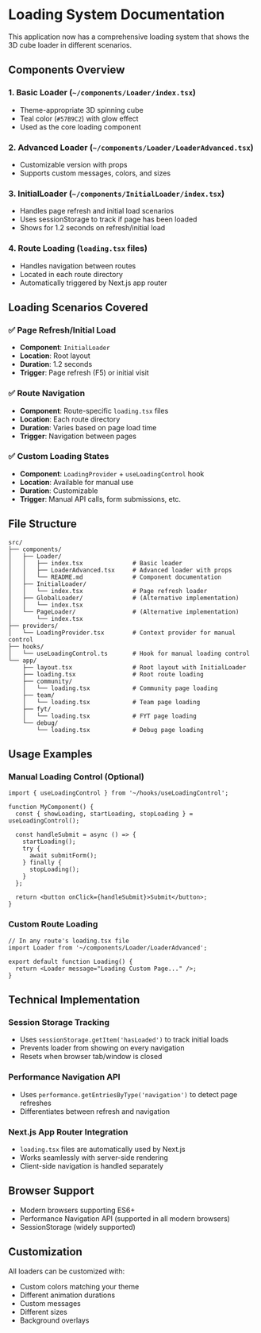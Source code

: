 # Loading System Documentation

This application now has a comprehensive loading system that shows the 3D cube loader in different scenarios.

## Components Overview

### 1. **Basic Loader** (`~/components/Loader/index.tsx`)
- Theme-appropriate 3D spinning cube
- Teal color (`#57B9C2`) with glow effect
- Used as the core loading component

### 2. **Advanced Loader** (`~/components/Loader/LoaderAdvanced.tsx`)
- Customizable version with props
- Supports custom messages, colors, and sizes

### 3. **InitialLoader** (`~/components/InitialLoader/index.tsx`)
- Handles page refresh and initial load scenarios
- Uses sessionStorage to track if page has been loaded
- Shows for 1.2 seconds on refresh/initial load

### 4. **Route Loading** (`loading.tsx` files)
- Handles navigation between routes
- Located in each route directory
- Automatically triggered by Next.js app router

## Loading Scenarios Covered

### ✅ **Page Refresh/Initial Load**
- **Component**: `InitialLoader`
- **Location**: Root layout
- **Duration**: 1.2 seconds
- **Trigger**: Page refresh (F5) or initial visit

### ✅ **Route Navigation**
- **Component**: Route-specific `loading.tsx` files
- **Location**: Each route directory
- **Duration**: Varies based on page load time
- **Trigger**: Navigation between pages

### ✅ **Custom Loading States**
- **Component**: `LoadingProvider` + `useLoadingControl` hook
- **Location**: Available for manual use
- **Duration**: Customizable
- **Trigger**: Manual API calls, form submissions, etc.

## File Structure

```
src/
├── components/
│   ├── Loader/
│   │   ├── index.tsx              # Basic loader
│   │   ├── LoaderAdvanced.tsx     # Advanced loader with props
│   │   └── README.md              # Component documentation
│   ├── InitialLoader/
│   │   └── index.tsx              # Page refresh loader
│   ├── GlobalLoader/              # (Alternative implementation)
│   │   └── index.tsx
│   └── PageLoader/                # (Alternative implementation)
│       └── index.tsx
├── providers/
│   └── LoadingProvider.tsx        # Context provider for manual control
├── hooks/
│   └── useLoadingControl.ts       # Hook for manual loading control
└── app/
    ├── layout.tsx                 # Root layout with InitialLoader
    ├── loading.tsx                # Root route loading
    ├── community/
    │   └── loading.tsx            # Community page loading
    ├── team/
    │   └── loading.tsx            # Team page loading
    ├── fyt/
    │   └── loading.tsx            # FYT page loading
    └── debug/
        └── loading.tsx            # Debug page loading
```

## Usage Examples

### Manual Loading Control (Optional)
```tsx
import { useLoadingControl } from '~/hooks/useLoadingControl';

function MyComponent() {
  const { showLoading, startLoading, stopLoading } = useLoadingControl();

  const handleSubmit = async () => {
    startLoading();
    try {
      await submitForm();
    } finally {
      stopLoading();
    }
  };

  return <button onClick={handleSubmit}>Submit</button>;
}
```

### Custom Route Loading
```tsx
// In any route's loading.tsx file
import Loader from '~/components/Loader/LoaderAdvanced';

export default function Loading() {
  return <Loader message="Loading Custom Page..." />;
}
```

## Technical Implementation

### Session Storage Tracking
- Uses `sessionStorage.getItem('hasLoaded')` to track initial loads
- Prevents loader from showing on every navigation
- Resets when browser tab/window is closed

### Performance Navigation API
- Uses `performance.getEntriesByType('navigation')` to detect page refreshes
- Differentiates between refresh and navigation

### Next.js App Router Integration
- `loading.tsx` files are automatically used by Next.js
- Works seamlessly with server-side rendering
- Client-side navigation is handled separately

## Browser Support
- Modern browsers supporting ES6+
- Performance Navigation API (supported in all modern browsers)
- SessionStorage (widely supported)

## Customization
All loaders can be customized with:
- Custom colors matching your theme
- Different animation durations
- Custom messages
- Different sizes
- Background overlays
